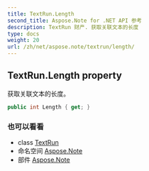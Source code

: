 ```yaml
---
title: TextRun.Length
second_title: Aspose.Note for .NET API 参考
description: TextRun 财产. 获取关联文本的长度
type: docs
weight: 20
url: /zh/net/aspose.note/textrun/length/
---
```

## TextRun.Length property

获取关联文本的长度。

```csharp
public int Length { get; }
```

### 也可以看看

* class [TextRun](../)
* 命名空间 [Aspose.Note](../../textrun/)
* 部件 [Aspose.Note](../../../)


